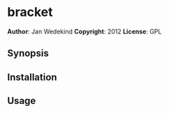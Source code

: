 bracket
======

**Author**:       Jan Wedekind
**Copyright**:    2012
**License**:      GPL

Synopsis
--------

Installation
------------

Usage
-----

